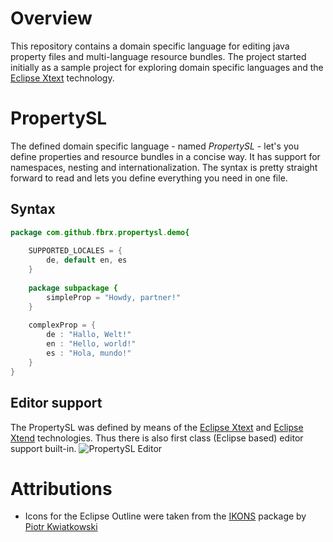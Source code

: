 # Overview

This repository contains a domain specific language for editing java property files and multi-language resource bundles. The project started initially as a sample project for exploring domain specific languages and the [Eclipse Xtext](http://www.eclipse.org/Xtext/) technology.

# PropertySL

The defined domain specific language - named _PropertySL_ - let's you define properties and resource bundles in a concise way. It has support for namespaces, nesting and internationalization. The syntax is pretty straight forward to read and lets you define everything you need in one file.

## Syntax

```java
package com.github.fbrx.propertysl.demo{
	
	SUPPORTED_LOCALES = {
		de, default en, es 
	}
	
	package subpackage {
		simpleProp = "Howdy, partner!"
	}
	
	complexProp = {
		de : "Hallo, Welt!"
		en : "Hello, world!"
		es : "Hola, mundo!"
	}
}
```

## Editor support

The PropertySL was defined by means of the [Eclipse Xtext](http://www.eclipse.org/Xtext/) and [Eclipse Xtend](http://www.eclipse.org/Xtend/) technologies. Thus there is also first class (Eclipse based) editor support built-in.
![PropertySL Editor](https://raw.github.com/fBrx/propertySL/master/editor.png)

# Attributions

* Icons for the Eclipse Outline were taken from the [IKONS](http://ikons.piotrkwiatkowski.co.uk/ "IKONS") package by [Piotr Kwiatkowski](http://www.piotrkwiatkowski.co.uk/ )